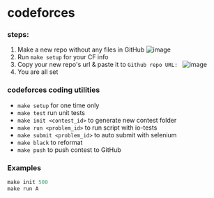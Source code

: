 # codeforces
### steps:
1. Make a new repo without any files in GitHub
  ![image](https://user-images.githubusercontent.com/44049919/188018539-768fff42-4c24-477a-a875-01aeeac92159.png)
2. Run `make setup` for your CF info
3. Copy your new repo's url & paste it to `Github repo URL: `
  ![image](https://user-images.githubusercontent.com/44049919/188018697-9d02859d-63db-41be-befc-5be502f7218f.png)
4. You are all set

### codeforces coding utilities
- `make setup` for one time only
- `make test` run unit tests
- `make init <contest_id>` to generate new contest folder
- `make run <problem_id>` to run script with io-tests
- `make submit <problem_id>` to auto submit with selenium
- `make black` to reformat
- `make push` to push contest to GitHub

### Examples
```python
make init 500
make run A
```
